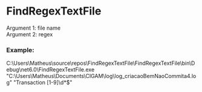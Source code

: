 # FindRegexTextFile

Argument 1: file name<br>
Argument 2: regex

### Example:<br>
C:\Users\Matheus\source\repos\FindRegexTextFile\FindRegexTextFile\bin\Debug\net6.0\FindRegexTextFile.exe "C:\Users\Matheus\Documents\CIGAM\log\log_criacaoBemNaoCommita4.log" "Transaction [1-9]\d*$"
